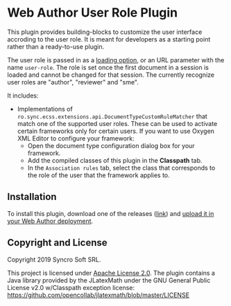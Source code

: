 Web Author User Role Plugin
===========================


This plugin provides building-blocks to customize the user interface accroding to the user role. It is meant for developers as a starting point rather than a ready-to-use plugin.

The user role is passed in as a [loading option](https://www.oxygenxml.com/maven/com/oxygenxml/oxygen-webapp/21.0.0.0/jsdoc/tutorial-loadingoptions.html), or an URL parameter with the name `user-role`. The role is set once the first document in a session is loaded and cannot be changed for that session. The currently recognize user roles are "author", "reviewer" and "sme".

It includes:

- Implementations of `ro.sync.ecss.extensions.api.DocumentTypeCustomRuleMatcher` that match one of the supported user roles. These can be used to activate certain frameworks only for certain users. 
If you want to use Oxygen XML Editor to configure your framework:
  - Open the document type configuration dialog box for your framework.
  - Add the compiled classes of this plugin in the **Classpath** tab.
  - In the `Association rules` tab, select the class that corresponds to the role of the user that the framework applies to.
  
## Installation
To install this plugin, download one of the releases ([link](https://github.com/oxygenxml/web-author-user-role-plugin/releases)) and [upload it in your Web Author deployment](https://www.oxygenxml.com/doc/ug-webauthor/topics/webapp-configure-plugins.html).

Copyright and License
---------------------
Copyright 2019 Syncro Soft SRL.

This project is licensed under [Apache License 2.0](https://github.com/oxygenxml/dita-latex/blob/master/LICENSE).
The plugin contains a Java library provided by the JLatexMath under the GNU General Public License v2.0 w/Classpath exception license: https://github.com/opencollab/jlatexmath/blob/master/LICENSE
